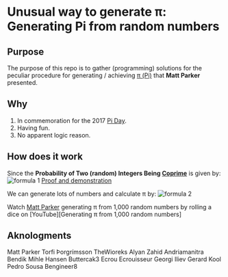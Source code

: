 # Unusual way to generate π: Generating Pi from random numbers

## Purpose
The purpose of this repo is to gather (programming) solutions for the peculiar procedure for generating / achieving [π (Pi)][Pi] that **Matt Parker** presented.

## Why
1. In commemoration for the 2017 [Pi Day][Pi Day].
2. Having fun.
3. No apparent logic reason.

## How does it work
Since the **Probability of Two (random) Integers Being [Coprime][Coprime integers]** is given by:
![formula 1](https://i.imgur.com/TZt9nAX.gif "x = \frac{6}{\pi^{2}}") [Proof and demonstration]

We can generate lots of numbers and calculate π by:
![formula 2](http://i.imgur.com/5Ksi47K.gif "\pi = \sqrt{\frac{6}{x}}")

Watch [Matt Parker] generating π from 1,000 random numbers by rolling a dice on [YouTube][Generating π from 1,000 random numbers]

[Pi]: https://en.wikipedia.org/wiki/Pi
[Pi Day]: https://en.wikipedia.org/wiki/Pi_Day
[Coprime integers]: https://en.wikipedia.org/wiki/Coprime_integers
[Proof and demonstration]: http://www.cut-the-knot.org/m/Probability/TwoCoprime.shtml
[YouTube]: https://www.youtube.com/watch?v=ESU4KdRLzu0
[Matt Parker]: http://standupmaths.com/

## Aknologments
Matt Parker
Torfi Þorgrímsson
TheWioreks
Alyan Zahid
Andriamanitra
Bendik Mihle Hansen
Buttercak3
Ecrou Ecrouisseur
Georgi Iliev
Gerard Kool
Pedro Sousa
Bengineer8
